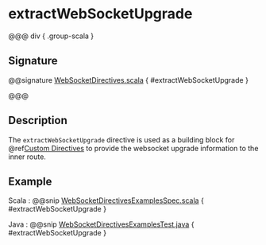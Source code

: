 # extractWebSocketUpgrade

@@@ div { .group-scala }

## Signature

@@signature [WebSocketDirectives.scala](/pekko-http/src/main/scala/akka/http/scaladsl/server/directives/WebSocketDirectives.scala) { #extractWebSocketUpgrade }

@@@

## Description

The `extractWebSocketUpgrade` directive is used as a building block for @ref[Custom Directives](../custom-directives.md) to provide the websocket upgrade information to the inner route.

## Example

Scala
:  @@snip [WebSocketDirectivesExamplesSpec.scala](/docs/src/test/scala/docs/http/scaladsl/server/directives/WebSocketDirectivesExamplesSpec.scala) { #extractWebSocketUpgrade }

Java
:  @@snip [WebSocketDirectivesExamplesTest.java](/docs/src/test/java/docs/http/javadsl/server/directives/WebSocketDirectivesExamplesTest.java) { #extractWebSocketUpgrade }
